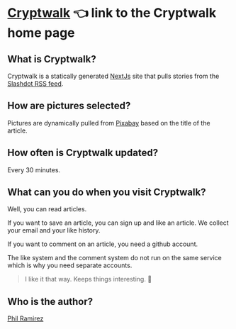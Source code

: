 # [Cryptwalk](https://www.cryptwalk.com) 👈 link to the Cryptwalk home page

## What is Cryptwalk?

Cryptwalk is a statically generated [NextJs](https://nextjs.org/docs/getting-started) site that pulls stories from the [Slashdot RSS feed](http://rss.slashdot.org/Slashdot/slashdotMain).

## How are pictures selected?

Pictures are dynamically pulled from [Pixabay](https://pixabay.com/api/docs/) based on the title of the article.

## How often is Cryptwalk updated?

Every 30 minutes.

## What can you do when you visit Cryptwalk?

Well, you can read articles. 

If you want to save an article, you can sign up and like an article. We collect your email and your like history. 

If you want to comment on an article, you need a github account. 

The like system and the comment system do not run on the same service which is why you need separate accounts.

> I like it that way. Keeps things interesting. 🙈 

## Who is the author?

[Phil Ramirez](https://www.philmirez.com)
